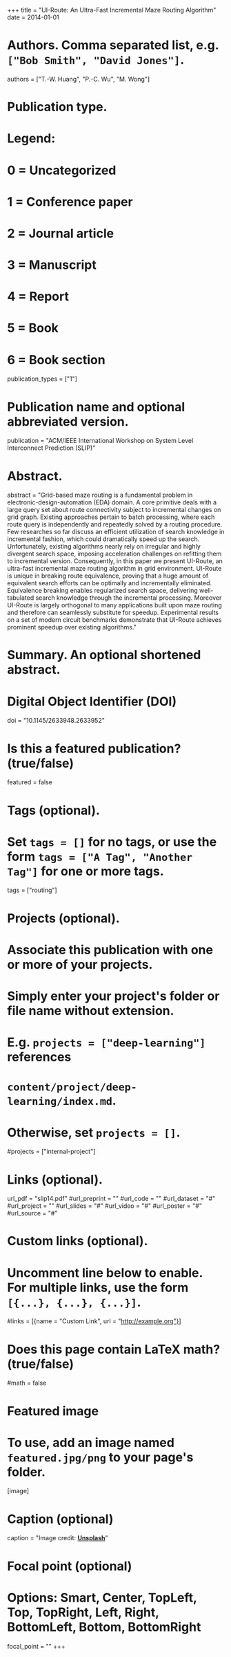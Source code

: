 +++
title = "UI-Route: An Ultra-Fast Incremental Maze Routing Algorithm"
date = 2014-01-01

# Authors. Comma separated list, e.g. `["Bob Smith", "David Jones"]`.
authors = ["T.-W. Huang", "P.-C. Wu", "M. Wong"]

# Publication type.
# Legend:
# 0 = Uncategorized
# 1 = Conference paper
# 2 = Journal article
# 3 = Manuscript
# 4 = Report
# 5 = Book
# 6 = Book section
publication_types = ["1"]

# Publication name and optional abbreviated version.
publication = "ACM/IEEE International Workshop on System Level Interconnect Prediction (SLIP)"

# Abstract.
abstract = "Grid-based maze routing is a fundamental problem in electronic-design-automation (EDA) domain. A core primitive deals with a large query set about route connectivity subject to incremental changes on grid graph. Existing approaches pertain to batch processing, where each route query is independently and repeatedly solved by a routing procedure. Few researches so far discuss an efficient utilization of search knowledge in incremental fashion, which could dramatically speed up the search. Unfortunately, existing algorithms nearly rely on irregular and highly divergent search space, imposing acceleration challenges on refitting them to incremental version. Consequently, in this paper we present UI-Route, an ultra-fast incremental maze routing algorithm in grid environment. UI-Route is unique in breaking route equivalence, proving that a huge amount of equivalent search efforts can be optimally and incrementally eliminated. Equivalence breaking enables regularized search space, delivering well-tabulated search knowledge through the incremental processing. Moreover UI-Route is largely orthogonal to many applications built upon maze routing and therefore can seamlessly substitute for speedup. Experimental results on a set of modern circuit benchmarks demonstrate that UI-Route achieves prominent speedup over existing algorithms."

# Summary. An optional shortened abstract.

# Digital Object Identifier (DOI)
doi = "10.1145/2633948.2633952"

# Is this a featured publication? (true/false)
featured = false

# Tags (optional).
#   Set `tags = []` for no tags, or use the form `tags = ["A Tag", "Another Tag"]` for one or more tags.
tags = ["routing"]

# Projects (optional).
#   Associate this publication with one or more of your projects.
#   Simply enter your project's folder or file name without extension.
#   E.g. `projects = ["deep-learning"]` references 
#   `content/project/deep-learning/index.md`.
#   Otherwise, set `projects = []`.
#projects = ["internal-project"]

# Links (optional).
url_pdf = "slip14.pdf"
#url_preprint = ""
#url_code = ""
#url_dataset = "#"
#url_project = ""
#url_slides = "#"
#url_video = "#"
#url_poster = "#"
#url_source = "#"

# Custom links (optional).
#   Uncomment line below to enable. For multiple links, use the form `[{...}, {...}, {...}]`.
#links = [{name = "Custom Link", url = "http://example.org"}]

# Does this page contain LaTeX math? (true/false)
#math = false

# Featured image
# To use, add an image named `featured.jpg/png` to your page's folder. 
[image]
  # Caption (optional)
  caption = "Image credit: [**Unsplash**](https://unsplash.com/photos/pLCdAaMFLTE)"

  # Focal point (optional)
  # Options: Smart, Center, TopLeft, Top, TopRight, Left, Right, BottomLeft, Bottom, BottomRight
  focal_point = ""
+++


